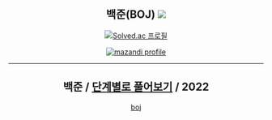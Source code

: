 <div align="center">

## 백준(BOJ) <img src="https://img.shields.io/badge/Python-3776AB?style=flat-square&logo=python&logoColor=white"/>

[![Solved.ac
프로필](http://mazassumnida.wtf/api/v2/generate_badge?boj=wbkhkyg)](https://solved.ac/profile/wbkhkyg)
 
[![mazandi profile](http://mazandi.herokuapp.com/api?handle=wbkhkyg&theme=warm)](https://solved.ac/profile/wbkhkyg)

 ---
 
  ## 백준 / [단계별로 풀어보기](https://www.acmicpc.net/step) / 2022
 
 
[boj](https://github.com/HoonT/TIL/blob/main/algorithm/boj)
